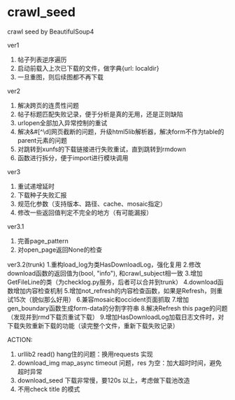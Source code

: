 # crawl_seed
crawl seed by BeautifulSoup4

ver1
1. 帖子列表逆序遍历
2. 启动前载入上次已下载的文件，做字典{url: localdir}
3. 一旦重图，则后续图都不再下载

ver2
1. 解决跨页的连贯性问题
2. 帖子标题匹配失败记录，便于分析是真的无用，还是正则缺陷
3. urlopen全部加入异常控制的重试
4. 解决&#[^\d]网页截断的问题，升级html5lib解析器，解决form不作为table的parent元素的问题
5. 对跳转到xunfs的下载链接进行失败重试，直到跳转到rmdown
6. 函数进行拆分，便于import进行模块调用

ver3
1. 重试递增延时
2. 下载种子失败汇报
3. 规范化参数（支持版本、路径、cache、mosaic指定）
4. 修改一些返回值判定不完全的地方（有可能漏报）

ver3.1
1. 完善page_pattern
2. 对open_page返回None的检查

ver3.2(trunk)
1.重构load_log为类HasDownloadLog，强化复用
2.修改download函数的返回值为(bool, "info"), 和crawl_subject相一致
3.增加GetFileLine的类（为checklog.py服务，后者可以合并到trunk）
4.download函数增加内容检查机制
5.增加not_refresh的内容检查函数，如果是Refresh，则重试15次（貌似那么好用）
6.兼容mosaic和occident页面抓取
7.增加gen_boundary函数生成form-data的分割字符串
8.解决Refresh this page的问题（发现并到rmd下载页重试下载）
9.增加HasDownloadLog加载日志文件时，对下载失败重新下载的功能（读完整个文件，重新下载失败记录）

ACTION:
1. urllib2 read() hang住的问题：换用requests 实现
2. download_img map_async timeout 问题，res 为空：加大超时时间，避免超时异常
3. download_seed 下载非常慢，要120s 以上，考虑做下载池改造
4. 不用check title 的模式

